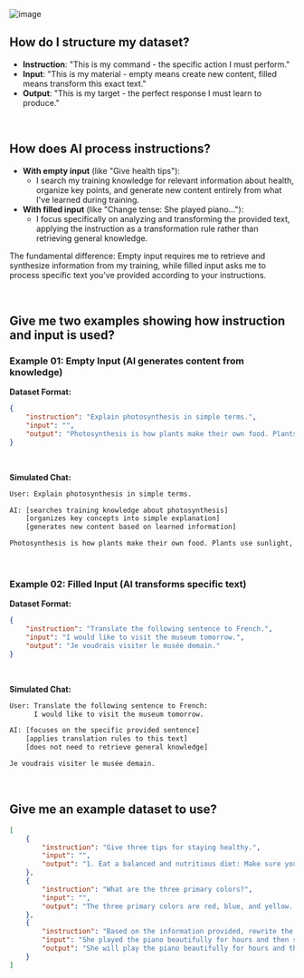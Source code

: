 ![image](https://github.com/user-attachments/assets/d76d6573-4337-47f5-a2b9-4b881ec5aad8)

## How do I structure my dataset?
- **Instruction**: "This is my command - the specific action I must perform."
- **Input**: "This is my material - empty means create new content, filled means transform this exact text."
- **Output**: "This is my target - the perfect response I must learn to produce."

<br>

## How does AI process instructions?
- **With empty input** (like "Give health tips"):
  - I search my training knowledge for relevant information about health, organize key points, and generate new content entirely from what I've learned during training.
- **With filled input** (like "Change tense: She played piano..."):
  - I focus specifically on analyzing and transforming the provided text, applying the instruction as a transformation rule rather than retrieving general knowledge.

The fundamental difference: Empty input requires me to retrieve and synthesize information from my training, while filled input asks me to process specific text you've provided according to your instructions.

<br>

## Give me two examples showing how instruction and input is used?

### Example 01: Empty Input (AI generates content from knowledge)

**Dataset Format:**
```json
{
    "instruction": "Explain photosynthesis in simple terms.",
    "input": "",
    "output": "Photosynthesis is how plants make their own food. Plants use sunlight, water, and carbon dioxide to create glucose (sugar) and oxygen. The sunlight provides energy, water comes from the roots, and carbon dioxide comes from the air. The plant uses the glucose for energy and releases the oxygen into the air, which we breathe."
}
```

<br>

**Simulated Chat:**
```bash
User: Explain photosynthesis in simple terms.

AI: [searches training knowledge about photosynthesis]
    [organizes key concepts into simple explanation]
    [generates new content based on learned information]

Photosynthesis is how plants make their own food. Plants use sunlight, water, and carbon dioxide to create glucose (sugar) and oxygen. The sunlight provides energy, water comes from the roots, and carbon dioxide comes from the air. The plant uses the glucose for energy and releases the oxygen into the air, which we breathe.
```

<br>

### Example 02: Filled Input (AI transforms specific text)

**Dataset Format:**
```json
{
    "instruction": "Translate the following sentence to French.",
    "input": "I would like to visit the museum tomorrow.",
    "output": "Je voudrais visiter le musée demain."
}
```

<br>

**Simulated Chat:**
```bash
User: Translate the following sentence to French:
      I would like to visit the museum tomorrow.

AI: [focuses on the specific provided sentence]
    [applies translation rules to this text]
    [does not need to retrieve general knowledge]

Je voudrais visiter le musée demain.
```

<br>

## Give me an example dataset to use?
```json
[
    {
        "instruction": "Give three tips for staying healthy.",
        "input": "",
        "output": "1. Eat a balanced and nutritious diet: Make sure your meals are inclusive of a variety of fruits and vegetables, lean protein, whole grains, and healthy fats. This helps to provide your body with the essential nutrients to function at its best and can help prevent chronic diseases.\n\n2. Engage in regular physical activity: Exercise is crucial for maintaining strong bones, muscles, and cardiovascular health. Aim for at least 150 minutes of moderate aerobic exercise or 75 minutes of vigorous exercise each week.\n\n3. Get enough sleep: Getting enough quality sleep is crucial for physical and mental well-being. It helps to regulate mood, improve cognitive function, and supports healthy growth and immune function. Aim for 7-9 hours of sleep each night."
    },
    {
        "instruction": "What are the three primary colors?",
        "input": "",
        "output": "The three primary colors are red, blue, and yellow. These colors are called primary because they cannot be created by mixing other colors and all other colors can be made by combining them in various proportions. In the additive color system, used for light, the primary colors are red, green, and blue (RGB)."
    },
    {
        "instruction": "Based on the information provided, rewrite the sentence by changing its tense from past to future.",
        "input": "She played the piano beautifully for hours and then stopped as it was midnight.",
        "output": "She will play the piano beautifully for hours and then stop as it will be midnight."
    }
]
```
